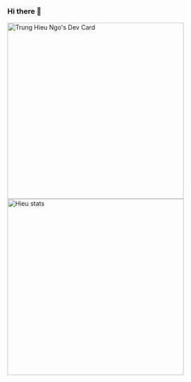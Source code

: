 ### Hi there 👋
<a href="https://app.daily.dev/hieu_vipro"><img src="https://api.daily.dev/devcards/aec7381361384de4aad491def24881fd.png?r=hds" width="400" alt="Trung Hieu Ngo's Dev Card"/></a>
<a href="https://github-readme-stats.vercel.app/api?username=hieunt176&theme=dark&show_icons=true"><img src="https://github-readme-stats.vercel.app/api?username=hieunt176&theme=dark&show_icons=true" width="400" alt="Hieu stats"/></a>

<!--
**hieunt176/hieunt176** is a ✨ _special_ ✨ repository because its `README.md` (this file) appears on your GitHub profile.

Here are some ideas to get you started:

- 🔭 I’m currently working on ...
- 🌱 I’m currently learning ...
- 👯 I’m looking to collaborate on ...
- 🤔 I’m looking for help with ...
- 💬 Ask me about ...
- 📫 How to reach me: ...
- 😄 Pronouns: ...
- ⚡ Fun fact: ...
-->
